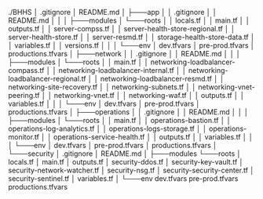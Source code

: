./BHHS
    │   .gitignore
    │   README.md
    │
    ├───app
    │   │   .gitignore
    │   │   README.md
    │   │
    │   ├───modules
    │   └───roots
    │       │   locals.tf
    │       │   main.tf
    │       │   outputs.tf
    │       │   server-compss.tf
    │       │   server-health-store-regional.tf
    │       │   server-health-store.tf
    │       │   server-resmd.tf
    │       │   storage-health-store-data.tf
    │       │   variables.tf
    │       │   versions.tf
    │       │
    │       └───env
    │               dev.tfvars
    │               pre-prod.tfvars
    │               productions.tfvars
    │
    ├───network
    │   │   .gitignore
    │   │   README.md
    │   │
    │   ├───modules
    │   └───roots
    │       │   main.tf
    │       │   networking-loadbalancer-compass.tf
    │       │   networking-loadbalancer-internal.tf
    │       │   networking-loadbalancer-regional.tf
    │       │   networking-loadbalancer-resmd.tf
    │       │   networking-site-recovery.tf
    │       │   networking-subnets.tf
    │       │   networking-vnet-peering.tf
    │       │   networking-vnet.tf
    │       │   networking-waf.tf
    │       │   outputs.tf
    │       │   variables.tf
    │       │
    │       └───env
    │               dev.tfvars
    │               pre-prod.tfvars
    │               productions.tfvars
    │
    ├───operations
    │   │   .gitignore
    │   │   README.md
    │   │
    │   ├───modules
    │   └───roots
    │       │   main.tf
    │       │   operations-bastion.tf
    │       │   operations-log-analytics.tf
    │       │   operations-logs-storage.tf
    │       │   operations-monitor.tf
    │       │   operations-service-health.tf
    │       │   outputs.tf
    │       │   variables.tf
    │       │
    │       └───env
    │               dev.tfvars
    │               pre-prod.tfvars
    │               productions.tfvars
    │
    └───security
        │   .gitignore
        │   README.md
        │
        ├───modules
        └───roots
            │   locals.tf
            │   main.tf
            │   outputs.tf
            │   security-ddos.tf
            │   security-key-vault.tf
            │   security-network-watcher.tf
            │   security-nsg.tf
            │   security-security-center.tf
            │   security-sentinel.tf
            │   variables.tf
            │
            └───env
                    dev.tfvars
                    pre-prod.tfvars
                    productions.tfvars
